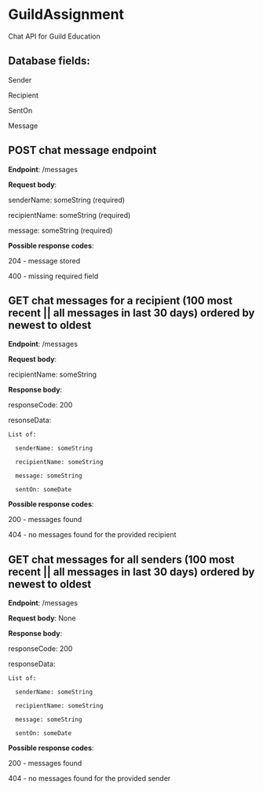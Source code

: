 # GuildAssignment
Chat API for Guild Education

## Database fields:
Sender

Recipient

SentOn

Message


## POST chat message endpoint

**Endpoint**: /messages

**Request body**:

  senderName: someString (required)
  
  recipientName: someString (required)
  
  message: someString (required)
  
  
  
**Possible response codes**:

204 - message stored

400 - missing required field


## GET chat messages for a recipient (100 most recent || all messages in last 30 days) ordered by newest to oldest

**Endpoint**: /messages

**Request body**:

  recipientName: someString
  
**Response body**:

  responseCode: 200
  
  resonseData:
  
    List of:
    
      senderName: someString
      
      recipientName: someString
      
      message: someString
      
      sentOn: someDate
      
      
      
**Possible response codes**:

200 - messages found

404 - no messages found for the provided recipient


## GET chat messages for all senders (100 most recent || all messages in last 30 days) ordered by newest to oldest

**Endpoint**: /messages

**Request body**: None

  
**Response body**:

  responseCode: 200
  
  responseData:
  
    List of:
    
      senderName: someString
      
      recipientName: someString
      
      message: someString
      
      sentOn: someDate
      
      
      
**Possible response codes**:

200 - messages found

404 - no messages found for the provided sender

